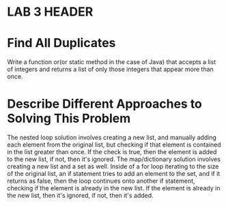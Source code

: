 # LAB 3 HEADER

# Find All Duplicates
Write a function or(or static method in the case of Java) that accepts a list of integers and returns a list of only those integers that appear more than once.

# Describe Different Approaches to Solving This Problem
The nested loop solution involves creating a new list, and manually adding each element from the original list, but checking if that element is contained in the list greater than once. If the check is true, then the element is added to the new list, if not, then it's ignored.
The map/dictionary solution involves creating a new list and a set as well. Inside of a for loop iterating to the size of the original list, an if statement tries to add an element to the set, and if it returns as false, then the loop continues onto another if statement, checking if the element is already in the new list. If the element is already in the new list, then it's ignored, if not, then it's added.